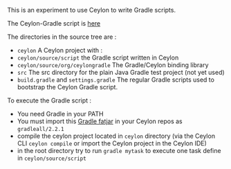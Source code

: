 This is an experiment to use Ceylon to write Gradle scripts.

The Ceylon-Gradle script is [here](https://github.com/sgalles/ceylon-gradle/blob/master/ceylon/source/script/run.ceylon)

The directories in the source tree are :
* `ceylon` A Ceylon project with :
* `ceylon/source/script` the Gradle script written in Ceylon
* `ceylon/source/org/ceylongradle` The Gradle/Ceylon binding library
* `src` The src directory for the plain Java Gradle test project (not yet used)
* `build.gradle` and `settings.gradle` The regular Gradle scripts used to bootstrap the Ceylon Gradle script.

To execute the Gradle script :
* You need Gradle in your PATH
* You must import this [Gradle fatjar](http://stephane.galles.free.fr/ceylon/misc/tests/gradleall-2.2.1.jar) in your Ceylon repos as `gradleall/2.2.1`
* compile the ceylon project located in `ceylon` directory (via the Ceylon CLI `ceylon compile` or import the Ceylon project in the Ceylon IDE)
* in the root directory try to run `gradle mytask` to execute one task define in `ceylon/source/script`
